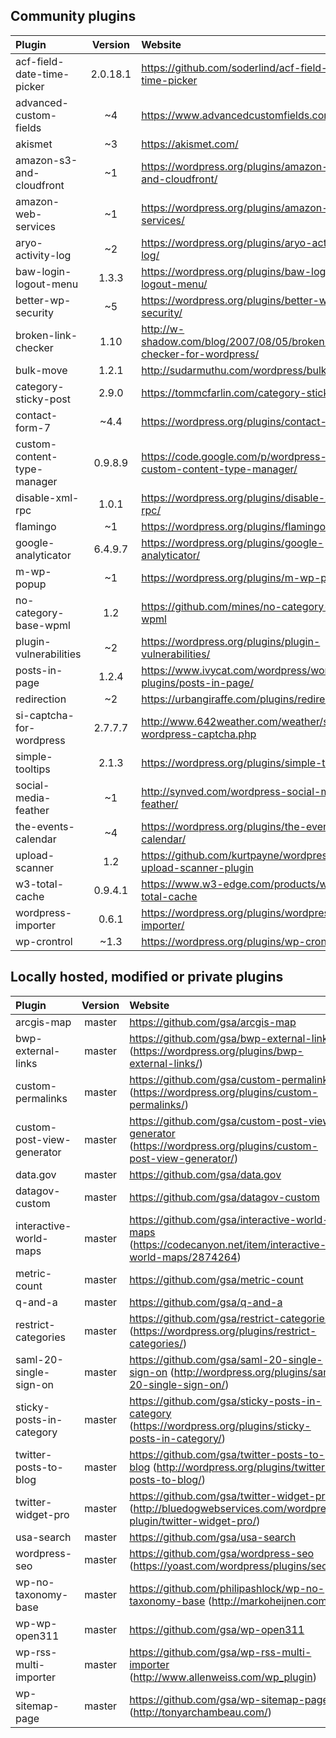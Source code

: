 ## Community plugins

| Plugin                        | Version       | Website  |
|:----------------------------- |:-------------:|:---------|
|acf-field-date-time-picker		|2.0.18.1		|https://github.com/soderlind/acf-field-date-time-picker|
|advanced-custom-fields		    |~4      		|https://www.advancedcustomfields.com/|
|akismet		                |~3      		|https://akismet.com/|
|amazon-s3-and-cloudfront		|~1      		|https://wordpress.org/plugins/amazon-s3-and-cloudfront/|
|amazon-web-services		    |~1      		|https://wordpress.org/plugins/amazon-web-services/|
|aryo-activity-log		        |~2      		|https://wordpress.org/plugins/aryo-activity-log/|
|baw-login-logout-menu		    |1.3.3   		|https://wordpress.org/plugins/baw-login-logout-menu/|
|better-wp-security		        |~5      		|https://wordpress.org/plugins/better-wp-security/|
|broken-link-checker		    |1.10    		|http://w-shadow.com/blog/2007/08/05/broken-link-checker-for-wordpress/|
|bulk-move		                |1.2.1   		|http://sudarmuthu.com/wordpress/bulk-move|
|category-sticky-post		    |2.9.0   		|https://tommcfarlin.com/category-sticky-post/|
|contact-form-7		            |~4.4    		|https://wordpress.org/plugins/contact-form-7/|
|custom-content-type-manager	|0.9.8.9 		|https://code.google.com/p/wordpress-custom-content-type-manager/|
|disable-xml-rpc		        |1.0.1   		|https://wordpress.org/plugins/disable-xml-rpc/|
|flamingo		                |~1      		|https://wordpress.org/plugins/flamingo/|
|google-analyticator		    |6.4.9.7 		|https://wordpress.org/plugins/google-analyticator/|
|m-wp-popup		                |~1      		|https://wordpress.org/plugins/m-wp-popup/|
|no-category-base-wpml		    |1.2     		|https://github.com/mines/no-category-base-wpml|
|plugin-vulnerabilities		    |~2      		|https://wordpress.org/plugins/plugin-vulnerabilities/|
|posts-in-page		            |1.2.4   		|https://www.ivycat.com/wordpress/wordpress-plugins/posts-in-page/|
|redirection		            |~2      		|https://urbangiraffe.com/plugins/redirection/|
|si-captcha-for-wordpress		|2.7.7.7 		|http://www.642weather.com/weather/scripts-wordpress-captcha.php|
|simple-tooltips		        |2.1.3   		|https://wordpress.org/plugins/simple-tooltips/|
|social-media-feather		    |~1      		|http://synved.com/wordpress-social-media-feather/|
|the-events-calendar		    |~4      		|https://wordpress.org/plugins/the-events-calendar/|
|upload-scanner		            |1.2     		|https://github.com/kurtpayne/wordpress-upload-scanner-plugin|
|w3-total-cache		            |0.9.4.1 		|https://www.w3-edge.com/products/w3-total-cache|
|wordpress-importer		        |0.6.1   		|https://wordpress.org/plugins/wordpress-importer/|
|wp-crontrol		            |~1.3    		|https://wordpress.org/plugins/wp-crontrol/|


## Locally hosted, modified or private plugins

| Plugin                    | Version   | Website  |
|:------------------------- |:---------:|:--------------------------------|
|arcgis-map		            |master  	|https://github.com/gsa/arcgis-map|
|bwp-external-links		    |master     |https://github.com/gsa/bwp-external-links		(https://wordpress.org/plugins/bwp-external-links/)|
|custom-permalinks		    |master     |https://github.com/gsa/custom-permalinks		(https://wordpress.org/plugins/custom-permalinks/)|
|custom-post-view-generator	|master     |https://github.com/gsa/custom-post-view-generator		(https://wordpress.org/plugins/custom-post-view-generator/)|
|data.gov                   |master     |https://github.com/gsa/data.gov
|datagov-custom		        |master  	|https://github.com/gsa/datagov-custom|
|interactive-world-maps		|master     |https://github.com/gsa/interactive-world-maps		(https://codecanyon.net/item/interactive-world-maps/2874264)|
|metric-count		        |master  	|https://github.com/gsa/metric-count|
|q-and-a		            |master  	|https://github.com/gsa/q-and-a|
|restrict-categories		|master     |https://github.com/gsa/restrict-categories		(https://wordpress.org/plugins/restrict-categories/)|
|saml-20-single-sign-on		|master     |https://github.com/gsa/saml-20-single-sign-on		(http://wordpress.org/plugins/saml-20-single-sign-on/)|
|sticky-posts-in-category	|master     |https://github.com/gsa/sticky-posts-in-category		(https://wordpress.org/plugins/sticky-posts-in-category/)|
|twitter-posts-to-blog		|master     |https://github.com/gsa/twitter-posts-to-blog		(http://wordpress.org/plugins/twitter-posts-to-blog/)|
|twitter-widget-pro		    |master     |https://github.com/gsa/twitter-widget-pro		(http://bluedogwebservices.com/wordpress-plugin/twitter-widget-pro/)|
|usa-search		            |master     |https://github.com/gsa/usa-search|
|wordpress-seo		        |master     |https://github.com/gsa/wordpress-seo		(https://yoast.com/wordpress/plugins/seo/)|
|wp-no-taxonomy-base		|master     |https://github.com/philipashlock/wp-no-taxonomy-base		(http://markoheijnen.com/)|
|wp-wp-open311		        |master     |https://github.com/gsa/wp-open311|
|wp-rss-multi-importer		|master     |https://github.com/gsa/wp-rss-multi-importer		(http://www.allenweiss.com/wp_plugin)|
|wp-sitemap-page		    |master     |https://github.com/gsa/wp-sitemap-page		(http://tonyarchambeau.com/)|